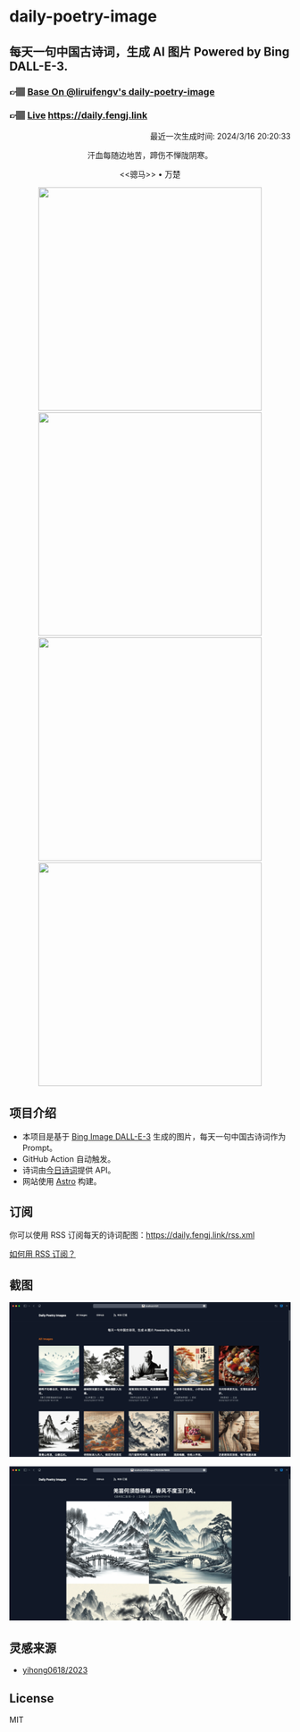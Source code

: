 
# daily-poetry-image

## 每天一句中国古诗词，生成 AI 图片 Powered by Bing DALL-E-3.

### 👉🏽 [Base On @liruifengv's daily-poetry-image](https://github.com/liruifengv/daily-poetry-image)

### 👉🏽 [Live](https://daily.fengj.link) https://daily.fengj.link

<p align="right">
  最近一次生成时间: 2024/3/16 20:20:33
</p>
<p align="center">
汗血每随边地苦，蹄伤不惮陇阴寒。
</p>
<p align="center">
<<骢马>> • 万楚
</p>
<p align="center">
<img src="https://tse4.mm.bing.net/th/id/OIG1.js3wEWlNZCT_iUpRClaR" height="400" width="400" />
<img src="https://tse1.mm.bing.net/th/id/OIG1.DWHgzeAoJweGNjLKVEOs" height="400" width="400" />
<img src="https://tse3.mm.bing.net/th/id/OIG1.lIbsui64EhM4HIR1FGKX" height="400" width="400" />
<img src="https://tse1.mm.bing.net/th/id/OIG1..SCAJH9BIbPW9Uyej76G" height="400" width="400" />
</p>

## 项目介绍

-   本项目是基于 [Bing Image DALL-E-3](https://www.bing.com/images/create) 生成的图片，每天一句中国古诗词作为 Prompt。
-   GitHub Action 自动触发。
-   诗词由[今日诗词](https://www.jinrishici.com/)提供 API。
-   网站使用 [Astro](https://astro.build) 构建。

## 订阅

你可以使用 RSS 订阅每天的诗词配图：https://daily.fengj.link/rss.xml

[如何用 RSS 订阅？](https://zhuanlan.zhihu.com/p/55026716)

## 截图

![图片列表](./screenshots/Snipaste_2023-12-28_21-00-26.png)

![图片详情](./screenshots/Snipaste_2023-12-28_21-00-53.png)

## 灵感来源

-   [yihong0618/2023](https://github.com/yihong0618/2023)

## License

MIT
